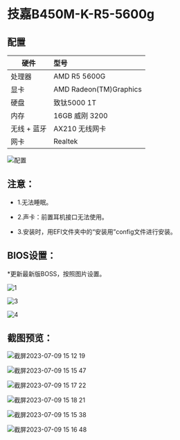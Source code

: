 # 技嘉B450M-K-R5-5600g

## 配置

硬件  | 型号
---  | :--
处理器 | AMD R5 5600G
显卡 | AMD Radeon(TM)Graphics
硬盘  |	 致钛5000 1T
内存  |	16GB 威刚 3200
无线 + 蓝牙 | AX210 无线网卡
网卡 | Realtek


![配置](https://github.com/nidemimihihi/GIGABYTE-B450M-K-R5-5600g/assets/45564110/e907674b-da72-4407-914a-0ad9cebf4197)


## 注意：

* 1.无法睡眠。

* 2.声卡：前置耳机接口无法使用。

* 3.安装时，用EFI文件夹中的“安装用”config文件进行安装。


## BIOS设置：

*更新最新版BOSS，按照图片设置。
  
![1](https://github.com/nidemimihihi/GIGABYTE-B450M-K-R5-5600g/assets/45564110/f68bbe54-41f4-4a1c-ba0a-db18535658f4)


![3](https://github.com/nidemimihihi/GIGABYTE-B450M-K-R5-5600g/assets/45564110/10bd5364-ee5f-4dc4-9979-d6c29f75b456)


![4](https://github.com/nidemimihihi/GIGABYTE-B450M-K-R5-5600g/assets/45564110/d8c30d38-51da-442a-b59e-530bc0d08056)


## 截图预览：

![截屏2023-07-09 15 12 19](https://github.com/nidemimihihi/GIGABYTE-B450M-K-R5-5600g/assets/45564110/0ddc119e-a89b-4d57-9571-a2d71f2d84e0)


![截屏2023-07-09 15 15 47](https://github.com/nidemimihihi/GIGABYTE-B450M-K-R5-5600g/assets/45564110/ccb3b1be-24a8-47e5-873d-911f2ba136ab)


![截屏2023-07-09 15 17 22](https://github.com/nidemimihihi/GIGABYTE-B450M-K-R5-5600g/assets/45564110/1ea7f564-7adc-4a8d-a049-927aa7be7a05)


![截屏2023-07-09 15 18 21](https://github.com/nidemimihihi/GIGABYTE-B450M-K-R5-5600g/assets/45564110/985151b9-96a9-456f-813a-a8852a23ebb9)


![截屏2023-07-09 15 15 38](https://github.com/nidemimihihi/GIGABYTE-B450M-K-R5-5600g/assets/45564110/b90a7531-bc10-4a84-a3c4-adad06832ce4)


![截屏2023-07-09 15 16 48](https://github.com/nidemimihihi/GIGABYTE-B450M-K-R5-5600g/assets/45564110/8b060082-3834-4053-ae4a-25491c0ce25d)
